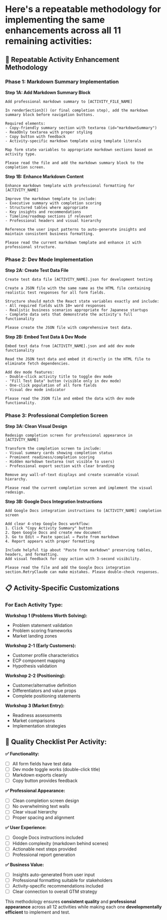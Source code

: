 # Here's a **repeatable methodology** for implementing the same enhancements across all 11 remaining activities:

## 🔄 Repeatable Activity Enhancement Methodology

### **Phase 1: Markdown Summary Implementation**

**Step 1A: Add Markdown Summary Block**
```
Add professional markdown summary to [ACTIVITY_FILE_NAME]

In renderSection3() (or final completion step), add the markdown summary block before navigation buttons.

Required elements:
- Copy-friendly summary section with textarea (id="markdownSummary")
- ReadOnly textarea with proper styling
- Copy button with feedback
- Activity-specific markdown template using template literals

Map form state variables to appropriate markdown sections based on activity type.

Please read the file and add the markdown summary block to the completion screen.
```

**Step 1B: Enhance Markdown Content**
```
Enhance markdown template with professional formatting for [ACTIVITY_NAME]

Improve the markdown template to include:
- Executive summary with completion scoring
- Structured tables where appropriate
- Key insights and recommendations
- Timeline/roadmap sections if relevant
- Professional headers and visual hierarchy

Reference the user input patterns to auto-generate insights and maintain consistent business formatting.

Please read the current markdown template and enhance it with professional structure.
```

### **Phase 2: Dev Mode Implementation**

**Step 2A: Create Test Data File**
```
Create test data file [ACTIVITY_NAME].json for development testing

Create a JSON file with the same name as the HTML file containing realistic test responses for all form fields.

Structure should match the React state variables exactly and include:
- All required fields with 10+ word responses
- Realistic business scenarios appropriate for Japanese startups
- Complete data sets that demonstrate the activity's full functionality

Please create the JSON file with comprehensive test data.
```

**Step 2B: Embed Test Data & Dev Mode**
```
Embed test data from [ACTIVITY_NAME].json and add dev mode functionality

Read the JSON test data and embed it directly in the HTML file to eliminate fetch dependencies.

Add dev mode features:
- Double-click activity title to toggle dev mode
- "Fill Test Data" button (visible only in dev mode)
- One-click population of all form fields
- Visual dev mode indicator

Please read the JSON file and embed the data with dev mode functionality.
```

### **Phase 3: Professional Completion Screen**

**Step 3A: Clean Visual Design**
```
Redesign completion screen for professional appearance in [ACTIVITY_NAME]

Transform the completion screen to include:
- Visual summary cards showing completion status
- Prominent readiness/completion scoring
- Hidden markdown textarea (not visible to users)
- Professional export section with clear branding

Remove any wall-of-text displays and create scannable visual hierarchy.

Please read the current completion screen and implement the visual redesign.
```

**Step 3B: Google Docs Integration Instructions**
```
Add Google Docs integration instructions to [ACTIVITY_NAME] completion screen

Add clear 4-step Google Docs workflow:
1. Click "Copy Activity Summary" button
2. Open Google Docs and create new document  
3. Go to Edit → Paste special → Paste from markdown
4. Report appears with proper formatting

Include helpful tip about "Paste from markdown" preserving tables, headers, and formatting.
Add visual feedback for copy action with 3-second visibility.

Please read the file and add the Google Docs integration section.RetryClaude can make mistakes. Please double-check responses.
```

## 📋 **Activity-Specific Customizations**

### **For Each Activity Type:**

**Workshop 1 (Problems Worth Solving):**
- Problem statement validation
- Problem scoring frameworks
- Market landing zones

**Workshop 2-1 (Early Customers):**
- Customer profile characteristics  
- ECP component mapping
- Hypothesis validation

**Workshop 2-2 (Positioning):**
- Customer/alternative definition
- Differentiators and value props
- Complete positioning statements

**Workshop 3 (Market Entry):**
- Readiness assessments
- Market comparisons  
- Implementation strategies

## 🎯 **Quality Checklist Per Activity:**

**✅ Functionality:**
- [ ] All form fields have test data
- [ ] Dev mode toggle works (double-click title)
- [ ] Markdown exports cleanly
- [ ] Copy button provides feedback

**✅ Professional Appearance:**
- [ ] Clean completion screen design
- [ ] No overwhelming text walls
- [ ] Clear visual hierarchy
- [ ] Proper spacing and alignment

**✅ User Experience:**
- [ ] Google Docs instructions included
- [ ] Hidden complexity (markdown behind scenes)
- [ ] Actionable next steps provided
- [ ] Professional report generation

**✅ Business Value:**
- [ ] Insights auto-generated from user input
- [ ] Professional formatting suitable for stakeholders
- [ ] Activity-specific recommendations included
- [ ] Clear connection to overall GTM strategy

This methodology ensures **consistent quality** and **professional appearance** across all 12 activities while making each one **developmentally efficient** to implement and test.


